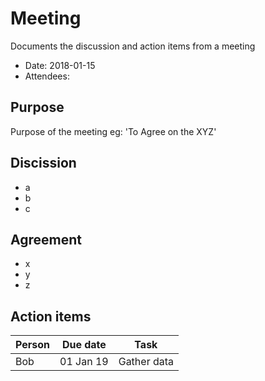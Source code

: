 # Meeting

Documents the discussion and action items from a meeting

- Date: 2018-01-15
- Attendees:


## Purpose

Purpose of the meeting eg: 'To Agree on the XYZ'

## Discission

- a
- b
- c

## Agreement

- x
- y
- z

## Action items


| Person | Due date | Task |
| ------ | -------- | ---- |
| Bob | 01 Jan  19| Gather data |

